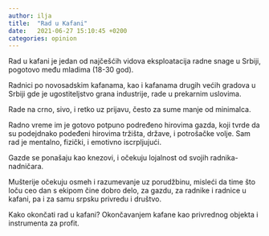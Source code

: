 ```yaml
---
author: ilja
title:  "Rad u Kafani"
date:   2021-06-27 15:10:45 +0200
categories: opinion
---
```

Rad u kafani je jedan od najčešćih vidova eksploatacija radne snage u Srbiji, pogotovo među mladima (18-30 god).

Radnici po novosadskim kafanama, kao i kafanama drugih većih gradova u Srbiji gde je ugostiteljstvo grana industrije,
rade u prekarnim uslovima. 

Rade na crno, sivo, i retko uz prijavu, često za sume manje od minimalca. 

Radno vreme im je gotovo potpuno podređeno hirovima gazda, koji tvrde da su podejdnako podeđeni hirovima tržišta, države, i potrošačke volje.
Sam rad je mentalno, fizički, i emotivno iscrpljujući. 

Gazde se ponašaju kao knezovi, i očekuju lojalnost od svojih radnika-nadničara.

Mušterije očekuju osmeh i razumevanje uz porudžbinu, misleći da time što loču ceo dan s ekipom čine dobro delo, za gazdu,
za radnike i radnice u kafani, pa i za samu srpsku privredu i društvo.

Kako okončati rad u kafani? Okončavanjem kafane kao privrednog objekta i instrumenta za profit.